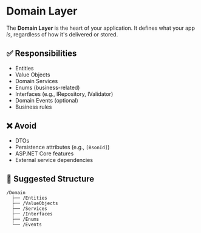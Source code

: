 # Domain Layer

The **Domain Layer** is the heart of your application. It defines what your app *is*, regardless of how it's delivered or stored.

## ✅ Responsibilities
- Entities
- Value Objects
- Domain Services
- Enums (business-related)
- Interfaces (e.g., IRepository, IValidator)
- Domain Events (optional)
- Business rules

## ❌ Avoid
- DTOs
- Persistence attributes (e.g., `[BsonId]`)
- ASP.NET Core features
- External service dependencies

## 📁 Suggested Structure
```
/Domain
  ├── /Entities
  ├── /ValueObjects
  ├── /Services
  ├── /Interfaces
  ├── /Enums
  └── /Events
```
